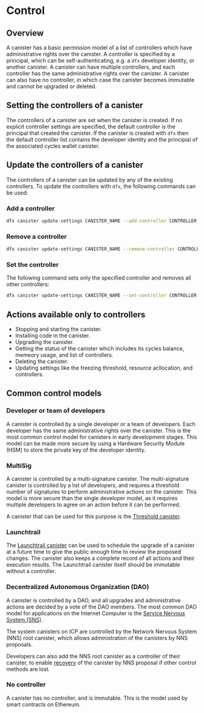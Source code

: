 # Control

## Overview

A canister has a basic permission model of a list of controllers which have administrative rights over the canister. A controller is specified by a principal, which can be self-authenticating, e.g. a `dfx` developer identity, or another canister. A canister can have multiple controllers, and each controller has the same administrative rights over the canister. A canister can also have no controller, in which case the canister becomes immutable and cannot be upgraded or deleted. 

## Setting the controllers of a canister

The controllers of a canister are set when the canister is created. If no explicit controller settings are specified, the default controller is the principal that created the canister. If the canister is created with `dfx` then the default controller list contains the developer identity and the principial of the associated cycles wallet canister.

## Update the controllers of a canister

The controllers of a canister can be updated by any of the existing controllers. To update the controllers with `dfx`, the following commands can be used:

### Add a controller

```sh
dfx canister update-settings CANISTER_NAME --add-controller CONTROLLER
```

### Remove a controller

```sh
dfx canister update-settings CANISTER_NAME --remove-controller CONTROLLER
```

### Set the controller

The following command sets only the specified controller and removes all other controllers:

```sh
dfx canister update-settings CANISTER_NAME --set-controller CONTROLLER
```

## Actions available only to controllers

- Stopping and starting the canister.
- Installing code in the canister.
- Upgrading the canister.
- Getting the status of the canister which includes its cycles balance, memeory usage, and list of controllers.
- Deleting the canister.
- Updating settings like the freezing threshold, resource acllocation, and controllers.

## Common control models

### Developer or team of developers

A canister is controlled by a single developer or a team of developers. Each developer has the same administrative rights over the canister. This is the most common control model for canisters in early development stages. This model can be made more secure by using a Hardware Security Module (HSM) to store the private key of the developer identity.

### MultiSig

A canister is controlled by a multi-signature canister. The multi-signature canister is controlled by a list of developers, and requires a threshold number of signatures to perform administrative actions on the canister. This model is more secure than the single developer model, as it requires multiple developers to agree on an action before it can be performed. 

A canister that can be used for this purpose is the [Threshold canister](https://github.com/dfinity/threshold).

### Launchtrail

The [Launchtrail canister](https://github.com/spinner-cash/launchtrail) can be used to schedule the upgrade of a canister at a future time to give the public enough time to review the proposed changes. The canister also keeps a complete record of all actions and their execution results. The Launchtrail canister itself should be immutable without a controller.

###  Decentralized Autonomous Organization (DAO)

A canister is controlled by a DAO, and all upgrades and administrative actions are decided by a vote of the DAO members. The most common DAO model for applications on the Internet Computer is the [Service Nervous System (SNS)](/docs/developer-docs/integrations/sns/index.md).

The system canisters on ICP are controlled by the Network Nervous System (NNS) root canister, which allows administration of the canisters by NNS proposals.

Developers can also add the NNS root canister as a controller of their canister, to enable [recovery](/docs/developer-docs/production/canister-recovery.md) of the canister by NNS proposal if other control methods are lost.

### No controller

A canister has no controller, and is immutable. This is the model used by smart contracts on Ethereum. 





